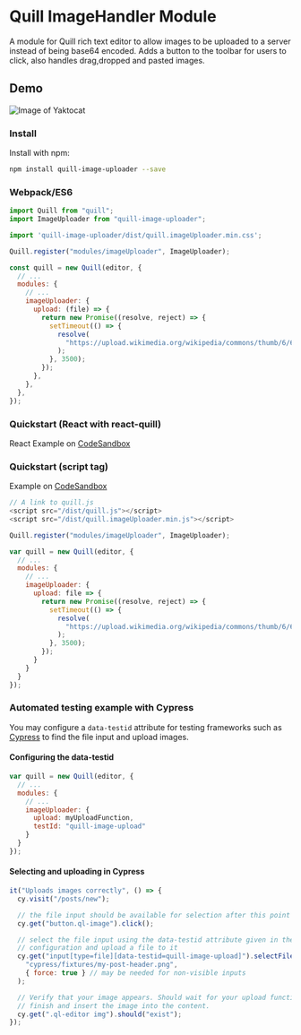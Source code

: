 # Quill ImageHandler Module

A module for Quill rich text editor to allow images to be uploaded to a server instead of being base64 encoded.
Adds a button to the toolbar for users to click, also handles drag,dropped and pasted images.

## Demo

![Image of Yaktocat](/static/quill-example.gif)

### Install

Install with npm:

```bash
npm install quill-image-uploader --save
```

### Webpack/ES6

```javascript
import Quill from "quill";
import ImageUploader from "quill-image-uploader";

import 'quill-image-uploader/dist/quill.imageUploader.min.css';

Quill.register("modules/imageUploader", ImageUploader);

const quill = new Quill(editor, {
  // ...
  modules: {
    // ...
    imageUploader: {
      upload: (file) => {
        return new Promise((resolve, reject) => {
          setTimeout(() => {
            resolve(
              "https://upload.wikimedia.org/wikipedia/commons/thumb/6/6a/JavaScript-logo.png/480px-JavaScript-logo.png"
            );
          }, 3500);
        });
      },
    },
  },
});
```

### Quickstart (React with react-quill)

React Example on [CodeSandbox](https://codesandbox.io/s/react-quill-demo-qr8xd)

### Quickstart (script tag)

Example on [CodeSandbox](https://codesandbox.io/s/mutable-tdd-lrsvh)

```javascript
// A link to quill.js
<script src="/dist/quill.js"></script>
<script src="/dist/quill.imageUploader.min.js"></script>

Quill.register("modules/imageUploader", ImageUploader);

var quill = new Quill(editor, {
  // ...
  modules: {
    // ...
    imageUploader: {
      upload: file => {
        return new Promise((resolve, reject) => {
          setTimeout(() => {
            resolve(
              "https://upload.wikimedia.org/wikipedia/commons/thumb/6/6a/JavaScript-logo.png/480px-JavaScript-logo.png"
            );
          }, 3500);
        });
      }
    }
  }
});
```

### Automated testing example with Cypress

You may configure a `data-testid` attribute for testing frameworks such as
[Cypress](https://cypress.io/) to find the file input and upload images.

#### Configuring the data-testid
```javascript
var quill = new Quill(editor, {
  // ...
  modules: {
    // ...
    imageUploader: {
      upload: myUploadFunction,
      testId: "quill-image-upload"
    }
  }
});
```

#### Selecting and uploading in Cypress
```javascript
it("Uploads images correctly", () => {
  cy.visit("/posts/new");

  // the file input should be available for selection after this point
  cy.get("button.ql-image").click();

  // select the file input using the data-testid attribute given in the
  // configuration and upload a file to it
  cy.get("input[type=file][data-testid=quill-image-upload]").selectFile(
    "cypress/fixtures/my-post-header.png",
    { force: true } // may be needed for non-visible inputs
  );

  // Verify that your image appears. Should wait for your upload function to
  // finish and insert the image into the content.
  cy.get(".ql-editor img").should("exist");
});
```
